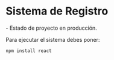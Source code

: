 <h1> Sistema de Registro </h1>
- Estado de proyecto en producción.


Para ejecutar el sistema debes poner:

``npm install react``
